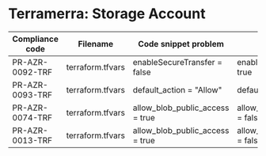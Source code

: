# Terramerra: Storage Account

Compliance code | Filename       | Code snippet problem          | Fixed code
----------------|----------------|-------------------------------|---------------------------------
PR-AZR-0092-TRF |terraform.tfvars|enableSecureTransfer = false   |enableSecureTransfer = true
PR-AZR-0093-TRF |terraform.tfvars|default_action = "Allow"       |default_action = "Deny"
PR-AZR-0074-TRF |terraform.tfvars|allow_blob_public_access = true|allow_blob_public_access = false
PR-AZR-0013-TRF |terraform.tfvars|allow_blob_public_access = true|allow_blob_public_access = false
